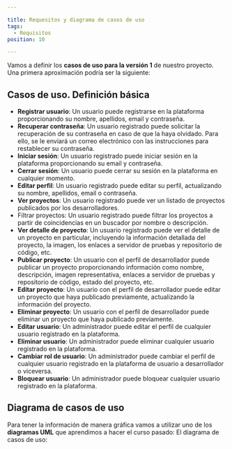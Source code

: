 ```yaml
---

title: Requesitos y diagrama de casos de uso
tags:
  - Requisitos
position: 10

---
```



Vamos a definir los **casos de uso para la versión 1** de nuestro proyecto. Una primera aproximación podría ser la siguiente:

## Casos de uso. Definición básica

- **Registrar usuario**: Un usuario puede registrarse en la plataforma proporcionando su nombre, apellidos, email y contraseña.
- **Recuperar contraseña**: Un usuario registrado puede solicitar la recuperación de su contraseña en caso de que la haya olvidado. Para ello, se le enviará un correo electrónico con las instrucciones para restablecer su contraseña.
- **Iniciar sesión**: Un usuario registrado puede iniciar sesión en la plataforma proporcionando su email y contraseña.
- **Cerrar sesión**: Un usuario puede cerrar su sesión en la plataforma en cualquier momento.
- **Editar perfil**: Un usuario registrado puede editar su perfil, actualizando su nombre, apellidos, email o contraseña.
- **Ver proyectos**: Un usuario registrado puede ver un listado de proyectos publicados por los desarrolladores.
- Filtrar proyectos: Un usuario registrado puede filtrar los proyectos a partir de coincidencias en un buscador por nombre o descripción.
- **Ver detalle de proyecto**: Un usuario registrado puede ver el detalle de un proyecto en particular, incluyendo la información detallada del proyecto, la imagen, los enlaces a servidor de pruebas y repositorio de código, etc.
- **Publicar proyecto**: Un usuario con el perfil de desarrollador puede publicar un proyecto proporcionando información como nombre, descripción, imagen representativa, enlaces a servidor de pruebas y repositorio de código, estado del proyecto, etc.
- **Editar proyecto**: Un usuario con el perfil de desarrollador puede editar un proyecto que haya publicado previamente, actualizando la información del proyecto.
- **Eliminar proyecto**: Un usuario con el perfil de desarrollador puede eliminar un proyecto que haya publicado previamente.
- **Editar usuario**: Un administrador puede editar el perfil de cualquier usuario registrado en la plataforma.
- **Eliminar usuario**: Un administrador puede eliminar cualquier usuario registrado en la plataforma.
- **Cambiar rol de usuario**: Un administrador puede cambiar el perfil de cualquier usuario registrado en la plataforma de usuario a desarrollador o viceversa.
- **Bloquear usuario**: Un administrador puede bloquear cualquier usuario registrado en la plataforma.

## Diagrama de casos de uso

Para tener la información de manera gráfica vamos a utilizar uno de los **diagramas UML** que aprendimos a hacer el curso pasado: El diagrama de casos de uso: